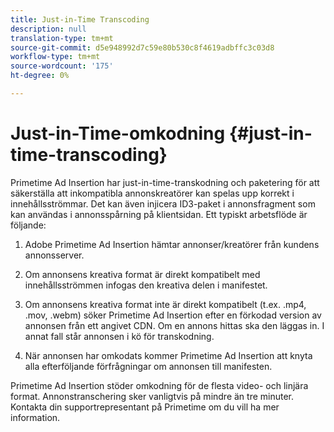 ```yaml
---
title: Just-in-Time Transcoding
description: null
translation-type: tm+mt
source-git-commit: d5e948992d7c59e80b530c8f4619adbffc3c03d8
workflow-type: tm+mt
source-wordcount: '175'
ht-degree: 0%

---
```



# Just-in-Time-omkodning {#just-in-time-transcoding}

Primetime Ad Insertion har just-in-time-transkodning och paketering för att säkerställa att inkompatibla annonskreatörer kan spelas upp korrekt i innehållsströmmar. Det kan även injicera ID3-paket i annonsfragment som kan användas i annonsspårning på klientsidan.
Ett typiskt arbetsflöde är följande:

1. Adobe Primetime Ad Insertion hämtar annonser/kreatörer från kundens annonsserver.

1. Om annonsens kreativa format är direkt kompatibelt med innehållsströmmen infogas den kreativa delen i manifestet.

1. Om annonsens kreativa format inte är direkt kompatibelt (t.ex. .mp4, .mov, .webm) söker Primetime Ad Insertion efter en förkodad version av annonsen från ett angivet CDN. Om en annons hittas ska den läggas in. I annat fall står annonsen i kö för transkodning.

1. När annonsen har omkodats kommer Primetime Ad Insertion att knyta alla efterföljande förfrågningar om annonsen till manifesten.

Primetime Ad Insertion stöder omkodning för de flesta video- och linjära format. Annonstranschering sker vanligtvis på mindre än tre minuter. Kontakta din supportrepresentant på Primetime om du vill ha mer information.
